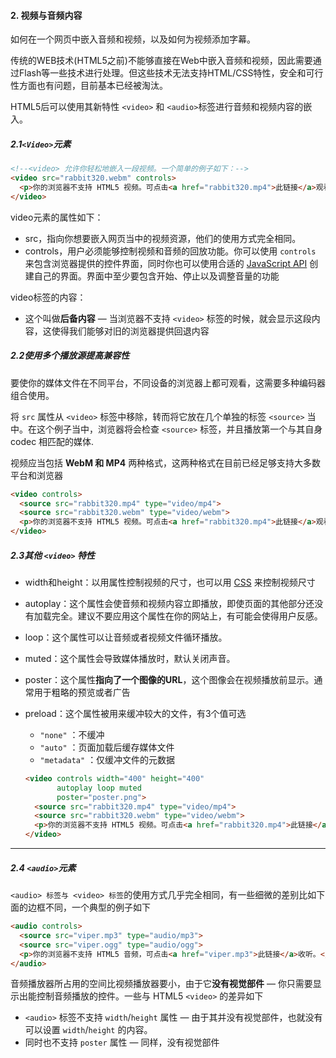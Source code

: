 #### 2. 视频与音频内容

如何在一个网页中嵌入音频和视频，以及如何为视频添加字幕。

传统的WEB技术(HTML5之前)不能够直接在Web中嵌入音频和视频，因此需要通过Flash等一些技术进行处理。但这些技术无法支持HTML/CSS特性，安全和可行性方面也有问题，目前基本已经被淘汰。

HTML5后可以使用其新特性 `<video>` 和 `<audio>`标签进行音频和视频内容的嵌入。

##### 2.1`<Video>`元素

```html
<!--<video> 允许你轻松地嵌入一段视频。一个简单的例子如下：-->
<video src="rabbit320.webm" controls>
  <p>你的浏览器不支持 HTML5 视频。可点击<a href="rabbit320.mp4">此链接</a>观看</p>
</video>
```

video元素的属性如下：

- src，指向你想要嵌入网页当中的视频资源，他们的使用方式完全相同。
- controls，用户必须能够控制视频和音频的回放功能。你可以使用 `controls` 来包含浏览器提供的控件界面，同时你也可以使用合适的 [JavaScript API](https://developer.mozilla.org/en-US/docs/Web/API/HTMLMediaElement) 创建自己的界面。界面中至少要包含开始、停止以及调整音量的功能

video标签的内容：

- 这个叫做**后备内容** — 当浏览器不支持 `<video>` 标签的时候，就会显示这段内容，这使得我们能够对旧的浏览器提供回退内容

##### 2.2使用多个播放源提高兼容性

要使你的媒体文件在不同平台，不同设备的浏览器上都可观看，这需要多种编码器组合使用。

将 `src` 属性从 `<video>` 标签中移除，转而将它放在几个单独的标签 `<source>` 当中。在这个例子当中，浏览器将会检查 `<source>` 标签，并且播放第一个与其自身 codec 相匹配的媒体.

视频应当包括 **WebM 和 MP4** 两种格式，这两种格式在目前已经足够支持大多数平台和浏览器

```html
<video controls>
  <source src="rabbit320.mp4" type="video/mp4">
  <source src="rabbit320.webm" type="video/webm">
  <p>你的浏览器不支持 HTML5 视频。可点击<a href="rabbit320.mp4">此链接</a>观看</p>
</video>
```

##### 2.3其他 `<video>` 特性

- width和height：以用属性控制视频的尺寸，也可以用 [CSS](https://developer.mozilla.org/zh-CN/docs/Glossary/CSS) 来控制视频尺寸

- autoplay：这个属性会使音频和视频内容立即播放，即使页面的其他部分还没有加载完全。建议不要应用这个属性在你的网站上，有可能会使得用户反感。

- loop：这个属性可以让音频或者视频文件循环播放。

- muted：这个属性会导致媒体播放时，默认关闭声音。

- poster：这个属性**指向了一个图像的URL**，这个图像会在视频播放前显示。通常用于粗略的预览或者广告

- preload：这个属性被用来缓冲较大的文件，有3个值可选

  - `"none"` ：不缓冲
  - `"auto"` ：页面加载后缓存媒体文件
  - `"metadata"` ：仅缓冲文件的元数据

  ```html
  <video controls width="400" height="400"
         autoplay loop muted
         poster="poster.png">
    <source src="rabbit320.mp4" type="video/mp4">
    <source src="rabbit320.webm" type="video/webm">
    <p>你的浏览器不支持 HTML5 视频。可点击<a href="rabbit320.mp4">此链接</a>观看</p>
  </video>
  ```

  

---

##### 2.4 `<audio>`元素

`<audio> 标签与 <video> 标签`的使用方式几乎完全相同，有一些细微的差别比如下面的边框不同，一个典型的例子如下

```html
<audio controls>
  <source src="viper.mp3" type="audio/mp3">
  <source src="viper.ogg" type="audio/ogg">
  <p>你的浏览器不支持 HTML5 音频，可点击<a href="viper.mp3">此链接</a>收听。</p>
</audio>
```

音频播放器所占用的空间比视频播放器要小，由于它**没有视觉部件** — 你只需要显示出能控制音频播放的控件。一些与 HTML5 `<video>` 的差异如下

- `<audio>` 标签不支持 `width`/`height` 属性 — 由于其并没有视觉部件，也就没有可以设置 `width`/`height` 的内容。
- 同时也不支持 `poster` 属性 — 同样，没有视觉部件



